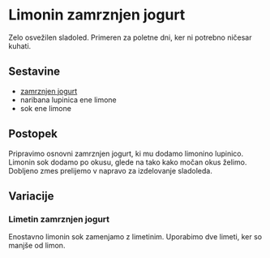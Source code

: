 # Limonin zamrznjen jogurt

Zelo osvežilen sladoled. Primeren za poletne dni, ker ni potrebno ničesar kuhati.

## Sestavine

 * [zamrznjen jogurt](../froyo/froyo.md)
 * naribana lupinica ene limone
 * sok ene limone
 
## Postopek
 
Pripravimo osnovni zamrznjen jogurt, ki mu dodamo limonino lupinico. Limonin sok dodamo po okusu, glede na tako kako močan okus želimo. Dobljeno zmes prelijemo v napravo za izdelovanje sladoleda.

## Variacije

### Limetin zamrznjen jogurt

Enostavno limonin sok zamenjamo z limetinim. Uporabimo dve limeti, ker so manjše od limon. 

